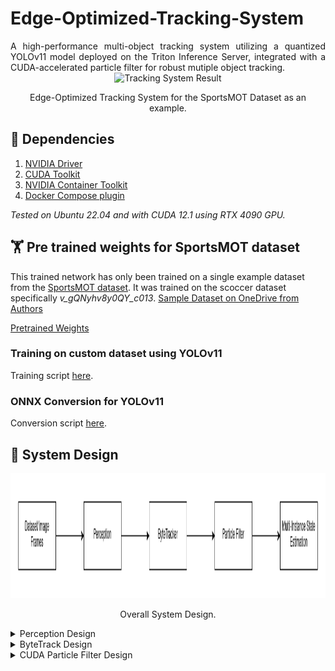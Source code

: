 # Edge-Optimized-Tracking-System
<div align="justify">
A high-performance multi-object tracking system utilizing a quantized YOLOv11 model deployed on the Triton Inference Server, integrated with a CUDA-accelerated particle filter for robust mutiple object tracking.
</div>

<div align="center">
    <img src="assets/result.gif" width="800" height="400" alt="Tracking System Result" />
    <p>Edge-Optimized Tracking System for the SportsMOT Dataset as an example.</p>
</div>

## 🏁 Dependencies
1) [NVIDIA Driver](https://www.nvidia.com/download/index.aspx)
2) [CUDA Toolkit](https://developer.nvidia.com/cuda-downloads)
3) [NVIDIA Container Toolkit](https://docs.nvidia.com/datacenter/cloud-native/container-toolkit/latest/install-guide.html)
4) [Docker Compose plugin](https://docs.docker.com/compose/install/linux/)

*Tested on Ubuntu 22.04 and with CUDA 12.1 using RTX 4090 GPU.*

## 🏋️ Pre trained weights for SportsMOT dataset
This trained network has only been trained on a single example dataset from the [SportsMOT dataset](https://github.com/MCG-NJU/SportsMOT). It was trained on the scoccer dataset specifically *v_gQNyhv8y0QY_c013*. [Sample Dataset on OneDrive from Authors](https://1drv.ms/u/s!AtjeLq7YnYGRgQRrmqGr4B-k-xsC?e=7PndU8)

[Pretrained Weights](https://www.youtube.com/watch?v=dQw4w9WgXcQ)

### Training on custom dataset using YOLOv11
Training script [here](scripts/train.py).

### ONNX Conversion for YOLOv11
Conversion script [here](scripts/torch_to_onnx.py).

## 📐 System Design
<div align="center">
    <img src="assets/main_system_design.png" width="1500" height="200" alt="Main Sys Design" />
    <p>Overall System Design.</p>
</div>

<details>
    <summary>Perception Design</summary>
    This is divided into two components: one-time quantization and setting up the ensembled network for Triton Inference Server.

    <details>
        <summary>Quantization Framework</summary>
        <div align="center">
            <img src="assets/perception_quantization_design.png" width="1500" height="400" alt="Quantization Sys Design" />
            <p>Quantization framework.</p>
        </div>
        The exact command used for quantization in TensorRT can be found [here](weights/quantize_yolo.sh). For this example, FP16 was used.
    </details>

    <details>
        <summary>Inference for Triton Inference Server using ensembled model</summary>
        <div align="center">
            <img src="assets/perception_inference_design.png" width="1500" height="1000" alt="Perception Inference Sys Design" />
            <p>Inference framework.</p>
        </div>
        The entire source code for Perception is located [here](tracker_system/perception), and the ensembled model is [here](models).

        An example can be found [here](tracker_system/perception/examples/perception_dataset.cpp), which is a good starting point for making changes.
    </details>
</details>

<details>
    <summary>ByteTrack Design</summary>
    The [original authors' paper](https://arxiv.org/abs/2110.06864) was used. The [official repository](https://github.com/ifzhang/ByteTrack) gives a detailed explanation of the implementation.
</details>

<details>
    <summary>CUDA Particle Filter Design</summary>
    This implementation uses a complete GPU-accelerated Particle Filter with an additional Unscented Transform for the prediction step.

    <details>
        <summary>Structure of Array (SoA) for the states</summary>
        <div align="center">
            <img src="assets/particle_SoA.png" width="1500" height="1000" alt="Particle States Design" />
            <p>Particle States Structure of Array.</p>
        </div>
        The SoA is defined [here](tracker_system/filter/include/filter/particle_states.cuh) and [here](tracker_system/filter/src/particle_states.cu).
    </details>

    <details>
        <summary>CUDA Particle Filter with Unscented Transform</summary>
        <div align="center">
            <img src="assets/desgin_particle_filter_process.png" width="1500" height="1000" alt="Particle Filter Design" />
            <p>Particle Filter Process on the Device (GPU) with the Unscented Transform by propagating Sigma Points.</p>
        </div>
        The source code for the kernels is located [here](tracker_system/filter/include/filter/kernels.cuh) and [here](tracker_system/filter/src/kernels.cu).
    </details>
</details>
